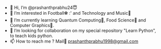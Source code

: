 - 👋 Hi, I’m @prashanthprabhu24:innocent:
- 👀 I’m interested in Football:soccer: :' and Technology and Music:violin:
- 🌱 I’m currently learning Quantum Computing:game_die:, Food Science:chocolate_bar: and Computer Graphics:tropical_fish:.
- 💞️ I’m looking for collaboration on my special repository "Learn Python", to teach kids python.
- 📫 How to reach me ? Mail:incoming_envelope: prashanthprabhu1998@gmail.com 
